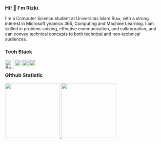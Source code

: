 ### Hi! 👋 I'm Rizki.
I'm a Computer Science student at Universitas Islam Riau, with a strong interest in Microsoft ynamics 365, Computing and Machine Learning. I am skilled in problem-solving, effective communication, and collaboration, and can convey technical concepts to both technical and non-technical audiences.

### Tech Stack
  <a href="https://getbootstrap.com/"><img align="left" alt="Bootstrap" title="Bootstrap" width="29px" src="https://upload.wikimedia.org/wikipedia/commons/b/b2/Bootstrap_logo.svg" /></a>
  <a href="#"><img align="left" alt="JavaScript" title="JavaScript" width="21px" src="https://upload.wikimedia.org/wikipedia/commons/9/99/Unofficial_JavaScript_logo_2.svg" /></a>
  <a href="https://nodejs.org/"><img align="left" alt="NodeJS" title="NodeJS" width="21px" src="https://seeklogo.com/images/N/nodejs-logo-FBE122E377-seeklogo.com.png" /></a>
  <a href="https://reactjs.org/"><img align="left" alt="React" title="React" width="21px" src="https://cdn.worldvectorlogo.com/logos/react-2.svg" /></a>
  <br>
  
### Github Statistic
<p align="left">
<a href="https://github.com/rizkimaul470">
  <img height="180em" src="https://github-readme-stats-eight-theta.vercel.app/api?username=rizkimaul470&show_icons=true&theme=algolia&include_all_commits=true&count_private=true"/>
  <img height="180em" src="https://github-readme-stats-eight-theta.vercel.app/api/top-langs/?username=rizkimaul470&layout=compact&langs_count=8&theme=algolia"/>
</a>
</p>

<!---### Reach me on
- <a href="https://linkedin.com/in/rizkimaul/">LinkedIn</a>
- <a href="https://rizkimaul.netlify.app">Pesonal Web Portofolio</a>
- maulanarizki587@gmail.com

rizkimaul470/rizkimaul470 is a ✨ special ✨ repository because its `README.md` (this file) appears on your GitHub profile.
You can click the Preview link to take a look at your changes.
--->
